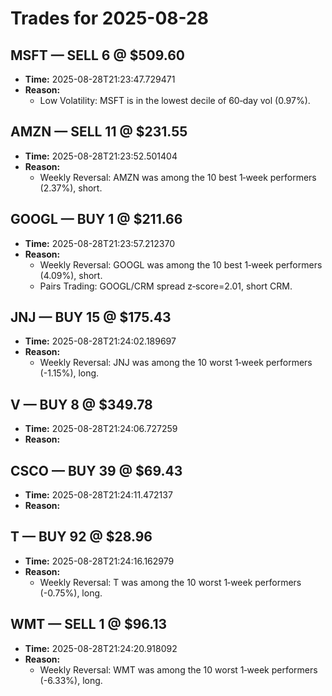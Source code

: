 # Trades for 2025-08-28

## MSFT — SELL 6 @ $509.60
- **Time:** 2025-08-28T21:23:47.729471
- **Reason:**
  - Low Volatility: MSFT is in the lowest decile of 60‑day vol (0.97%).

## AMZN — SELL 11 @ $231.55
- **Time:** 2025-08-28T21:23:52.501404
- **Reason:**
  - Weekly Reversal: AMZN was among the 10 best 1‑week performers (2.37%), short.

## GOOGL — BUY 1 @ $211.66
- **Time:** 2025-08-28T21:23:57.212370
- **Reason:**
  - Weekly Reversal: GOOGL was among the 10 best 1‑week performers (4.09%), short.
  - Pairs Trading: GOOGL/CRM spread z‑score=2.01, short CRM.

## JNJ — BUY 15 @ $175.43
- **Time:** 2025-08-28T21:24:02.189697
- **Reason:**
  - Weekly Reversal: JNJ was among the 10 worst 1‑week performers (-1.15%), long.

## V — BUY 8 @ $349.78
- **Time:** 2025-08-28T21:24:06.727259
- **Reason:**

## CSCO — BUY 39 @ $69.43
- **Time:** 2025-08-28T21:24:11.472137
- **Reason:**

## T — BUY 92 @ $28.96
- **Time:** 2025-08-28T21:24:16.162979
- **Reason:**
  - Weekly Reversal: T was among the 10 worst 1‑week performers (-0.75%), long.

## WMT — SELL 1 @ $96.13
- **Time:** 2025-08-28T21:24:20.918092
- **Reason:**
  - Weekly Reversal: WMT was among the 10 worst 1‑week performers (-6.33%), long.

